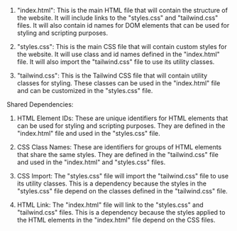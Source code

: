 1. "index.html": This is the main HTML file that will contain the structure of the website. It will include links to the "styles.css" and "tailwind.css" files. It will also contain id names for DOM elements that can be used for styling and scripting purposes.

2. "styles.css": This is the main CSS file that will contain custom styles for the website. It will use class and id names defined in the "index.html" file. It will also import the "tailwind.css" file to use its utility classes.

3. "tailwind.css": This is the Tailwind CSS file that will contain utility classes for styling. These classes can be used in the "index.html" file and can be customized in the "styles.css" file.

Shared Dependencies:

1. HTML Element IDs: These are unique identifiers for HTML elements that can be used for styling and scripting purposes. They are defined in the "index.html" file and used in the "styles.css" file.

2. CSS Class Names: These are identifiers for groups of HTML elements that share the same styles. They are defined in the "tailwind.css" file and used in the "index.html" and "styles.css" files.

3. CSS Import: The "styles.css" file will import the "tailwind.css" file to use its utility classes. This is a dependency because the styles in the "styles.css" file depend on the classes defined in the "tailwind.css" file.

4. HTML Link: The "index.html" file will link to the "styles.css" and "tailwind.css" files. This is a dependency because the styles applied to the HTML elements in the "index.html" file depend on the CSS files.
